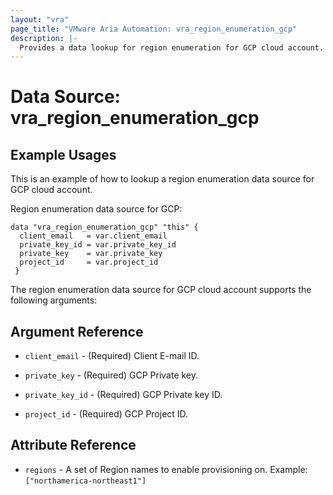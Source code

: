 ```yaml
---
layout: "vra"
page_title: "VMware Aria Automation: vra_region_enumeration_gcp"
description: |-
  Provides a data lookup for region enumeration for GCP cloud account.
---
```


# Data Source: vra_region_enumeration_gcp

## Example Usages

This is an example of how to lookup a region enumeration data source for GCP cloud account.

Region enumeration data source for GCP:

```hcl
data "vra_region_enumeration_gcp" "this" {
  client_email   = var.client_email
  private_key_id = var.private_key_id
  private_key    = var.private_key
  project_id     = var.project_id
 }
```

The region enumeration data source for GCP cloud account supports the following arguments:

## Argument Reference

* `client_email` - (Required) Client E-mail ID.

* `private_key` - (Required) GCP Private key.

* `private_key_id` - (Required) GCP Private key ID.

* `project_id` - (Required) GCP Project ID.

## Attribute Reference

* `regions` - A set of Region names to enable provisioning on. Example: `["northamerica-northeast1"]`
